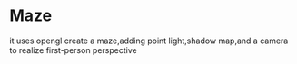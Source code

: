 # Maze
it uses opengl create a maze,adding point light,shadow map,and a camera to realize first-person perspective
